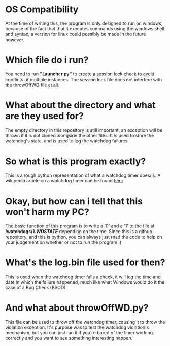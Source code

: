 # OS Compatibility
At the time of writing this, the program is only designed to run on windows, because of the fact that that it executes commands using the windows shell and syntax, a version for linux could possibly be made in the future however.

# Which file do i run?
You need to run <b>"Launcher.py"</b> to create a session lock check to avoid conflicts of multiple instances. The session lock file does not interfere with the throwOffWD file at all.

# What about the directory and what are they used for?
The empty directory in this repository is still important, an exception will be thrown if it is not cloned alongside the other files. It is used to store the watchdog's state, and is used to log the watchdog failures.

# So what is this program exactly?
This is a rough python representation of what a watchdog timer does/is. A wikipedia article on a watchdog timer can be found [here](https://en.wikipedia.org/wiki/Watchdog_timer)

# Okay, but how can i tell that this won't harm my PC?
The basic function of this program is to write a '0' and a '1' to the file at <b>!watchdogs/1.$WDSTATE$</b> depending on the time. Since this is a github repository, and this is python, you can always just read the code to help on your judgement on whether or not to run the program :)

# What's the log.bin file used for then?
This is used when the watchdog timer fails a check, it will log the time and date in which the failure happened, much like what Windows would do it the case of a Bug Check (BSOD)

# And what about throwOffWD.py?
This file can be used to throw off the watchdog timer, causing it to throw the violation exception. It's purpose was to test the watchdog violation's mechanism, but you can just run it if you're bored of the timer working correctly and you want to see something interesting happen.
